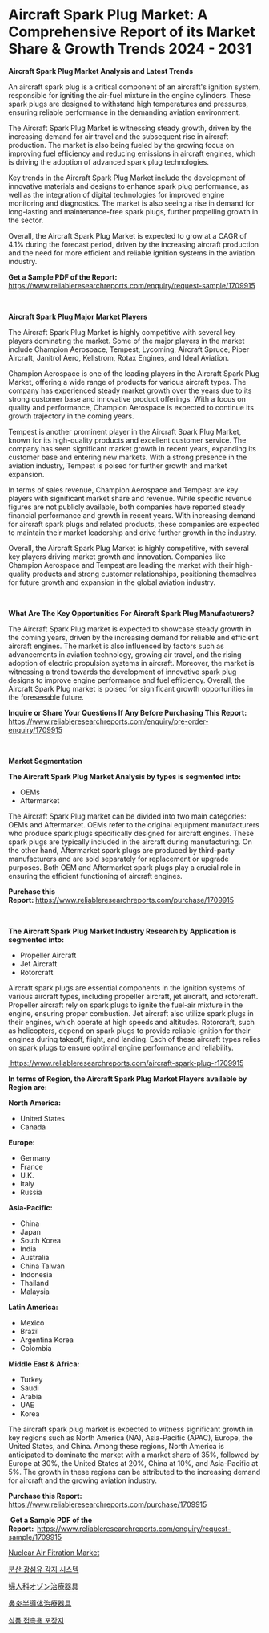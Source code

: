 <p><h1>Aircraft Spark Plug Market: A Comprehensive Report of its Market Share & Growth Trends 2024 - 2031</h1></p><p><strong>Aircraft Spark Plug Market Analysis and Latest Trends</strong></p>
<p><p>An aircraft spark plug is a critical component of an aircraft's ignition system, responsible for igniting the air-fuel mixture in the engine cylinders. These spark plugs are designed to withstand high temperatures and pressures, ensuring reliable performance in the demanding aviation environment.</p><p>The Aircraft Spark Plug Market is witnessing steady growth, driven by the increasing demand for air travel and the subsequent rise in aircraft production. The market is also being fueled by the growing focus on improving fuel efficiency and reducing emissions in aircraft engines, which is driving the adoption of advanced spark plug technologies.</p><p>Key trends in the Aircraft Spark Plug Market include the development of innovative materials and designs to enhance spark plug performance, as well as the integration of digital technologies for improved engine monitoring and diagnostics. The market is also seeing a rise in demand for long-lasting and maintenance-free spark plugs, further propelling growth in the sector.</p><p>Overall, the Aircraft Spark Plug Market is expected to grow at a CAGR of 4.1% during the forecast period, driven by the increasing aircraft production and the need for more efficient and reliable ignition systems in the aviation industry.</p></p>
<p><strong>Get a Sample PDF of the Report:&nbsp;</strong> <a href="https://www.reliableresearchreports.com/enquiry/request-sample/1709915">https://www.reliableresearchreports.com/enquiry/request-sample/1709915</a></p>
<p>&nbsp;</p>
<p><strong>Aircraft Spark Plug Major Market Players</strong></p>
<p><p>The Aircraft Spark Plug Market is highly competitive with several key players dominating the market. Some of the major players in the market include Champion Aerospace, Tempest, Lycoming, Aircraft Spruce, Piper Aircraft, Janitrol Aero, Kellstrom, Rotax Engines, and Ideal Aviation.</p><p>Champion Aerospace is one of the leading players in the Aircraft Spark Plug Market, offering a wide range of products for various aircraft types. The company has experienced steady market growth over the years due to its strong customer base and innovative product offerings. With a focus on quality and performance, Champion Aerospace is expected to continue its growth trajectory in the coming years.</p><p>Tempest is another prominent player in the Aircraft Spark Plug Market, known for its high-quality products and excellent customer service. The company has seen significant market growth in recent years, expanding its customer base and entering new markets. With a strong presence in the aviation industry, Tempest is poised for further growth and market expansion.</p><p>In terms of sales revenue, Champion Aerospace and Tempest are key players with significant market share and revenue. While specific revenue figures are not publicly available, both companies have reported steady financial performance and growth in recent years. With increasing demand for aircraft spark plugs and related products, these companies are expected to maintain their market leadership and drive further growth in the industry.</p><p>Overall, the Aircraft Spark Plug Market is highly competitive, with several key players driving market growth and innovation. Companies like Champion Aerospace and Tempest are leading the market with their high-quality products and strong customer relationships, positioning themselves for future growth and expansion in the global aviation industry.</p></p>
<p>&nbsp;</p>
<p><strong>What Are The Key Opportunities For Aircraft Spark Plug Manufacturers?</strong></p>
<p><p>The Aircraft Spark Plug market is expected to showcase steady growth in the coming years, driven by the increasing demand for reliable and efficient aircraft engines. The market is also influenced by factors such as advancements in aviation technology, growing air travel, and the rising adoption of electric propulsion systems in aircraft. Moreover, the market is witnessing a trend towards the development of innovative spark plug designs to improve engine performance and fuel efficiency. Overall, the Aircraft Spark Plug market is poised for significant growth opportunities in the foreseeable future.</p></p>
<p><strong>Inquire or Share Your Questions If Any Before Purchasing This Report:</strong> <a href="https://www.reliableresearchreports.com/enquiry/pre-order-enquiry/1709915">https://www.reliableresearchreports.com/enquiry/pre-order-enquiry/1709915</a></p>
<p>&nbsp;</p>
<p><strong>Market Segmentation</strong></p>
<p><strong>The Aircraft Spark Plug Market Analysis by types is segmented into:</strong></p>
<p><ul><li>OEMs</li><li>Aftermarket</li></ul></p>
<p><p>The Aircraft Spark Plug market can be divided into two main categories: OEMs and Aftermarket. OEMs refer to the original equipment manufacturers who produce spark plugs specifically designed for aircraft engines. These spark plugs are typically included in the aircraft during manufacturing. On the other hand, Aftermarket spark plugs are produced by third-party manufacturers and are sold separately for replacement or upgrade purposes. Both OEM and Aftermarket spark plugs play a crucial role in ensuring the efficient functioning of aircraft engines.</p></p>
<p><strong>Purchase this Report:&nbsp;</strong><a href="https://www.reliableresearchreports.com/purchase/1709915">https://www.reliableresearchreports.com/purchase/1709915</a></p>
<p>&nbsp;</p>
<p><strong>The Aircraft Spark Plug Market Industry Research by Application is segmented into:</strong></p>
<p><ul><li>Propeller Aircraft</li><li>Jet Aircraft</li><li>Rotorcraft</li></ul></p>
<p><p>Aircraft spark plugs are essential components in the ignition systems of various aircraft types, including propeller aircraft, jet aircraft, and rotorcraft. Propeller aircraft rely on spark plugs to ignite the fuel-air mixture in the engine, ensuring proper combustion. Jet aircraft also utilize spark plugs in their engines, which operate at high speeds and altitudes. Rotorcraft, such as helicopters, depend on spark plugs to provide reliable ignition for their engines during takeoff, flight, and landing. Each of these aircraft types relies on spark plugs to ensure optimal engine performance and reliability.</p></p>
<p><a href="https://www.reliableresearchreports.com/aircraft-spark-plug-r1709915">&nbsp;https://www.reliableresearchreports.com/aircraft-spark-plug-r1709915</a></p>
<p><strong>In terms of Region, the Aircraft Spark Plug Market Players available by Region are:</strong></p>
<p>
    <p> <strong> North America: </strong>
        <ul>
            <li>United States</li>
            <li>Canada</li>
        </ul>
        </p> 
    <p> <strong> Europe: </strong>
        <ul>
            <li>Germany</li>
            <li>France</li>
            <li>U.K.</li>
            <li>Italy</li>
            <li>Russia</li>
        </ul>
        </p> 
    <p> <strong> Asia-Pacific: </strong>
        <ul>
            <li>China</li>
            <li>Japan</li>
            <li>South Korea</li>
            <li>India</li>
            <li>Australia</li>
            <li>China Taiwan</li>
            <li>Indonesia</li>
            <li>Thailand</li>
            <li>Malaysia</li>
        </ul>
        </p> 
    <p> <strong> Latin America: </strong>
        <ul>
            <li>Mexico</li>
            <li>Brazil</li>
            <li>Argentina Korea</li>
            <li>Colombia</li>
        </ul>
        </p> 
    <p> <strong> Middle East & Africa: </strong>
        <ul>
            <li>Turkey</li>
            <li>Saudi</li>
            <li>Arabia</li>
            <li>UAE</li>
            <li>Korea</li>
        </ul>
    </p>
    </p>
<p><p>The aircraft spark plug market is expected to witness significant growth in key regions such as North America (NA), Asia-Pacific (APAC), Europe, the United States, and China. Among these regions, North America is anticipated to dominate the market with a market share of 35%, followed by Europe at 30%, the United States at 20%, China at 10%, and Asia-Pacific at 5%. The growth in these regions can be attributed to the increasing demand for aircraft and the growing aviation industry.</p></p>
<p><strong>Purchase this Report: </strong><a href="https://www.reliableresearchreports.com/purchase/1709915">https://www.reliableresearchreports.com/purchase/1709915</a></p>
<p>&nbsp;<strong>Get a Sample PDF of the Report:&nbsp;&nbsp;</strong><a href="https://www.reliableresearchreports.com/enquiry/request-sample/1709915">https://www.reliableresearchreports.com/enquiry/request-sample/1709915</a></p>
<p><strong></strong></p>
<p><p><a href="https://github.com/sonuprakash1/Market-Research-Report-List-3/blob/main/nuclear-air-fitration-market.md">Nuclear Air Fitration Market</a></p><p><a href="https://github.com/mithunmistry2258/Market-Research-Report-List-1/blob/main/8133327110196.md">분산 광섬유 감지 시스템</a></p><p><a href="https://github.com/ChloeConn27/Market-Research-Report-List-1/blob/main/8255817126105.md">婦人科オゾン治療器具</a></p><p><a href="https://github.com/xnljig2898992/Market-Research-Report-List-2/blob/main/2024354126106.md">鼻炎半導体治療器具</a></p><p><a href="https://github.com/DavidRobb19/Market-Research-Report-List-1/blob/main/6938996110195.md">식품 접촉용 포장지</a></p></p>